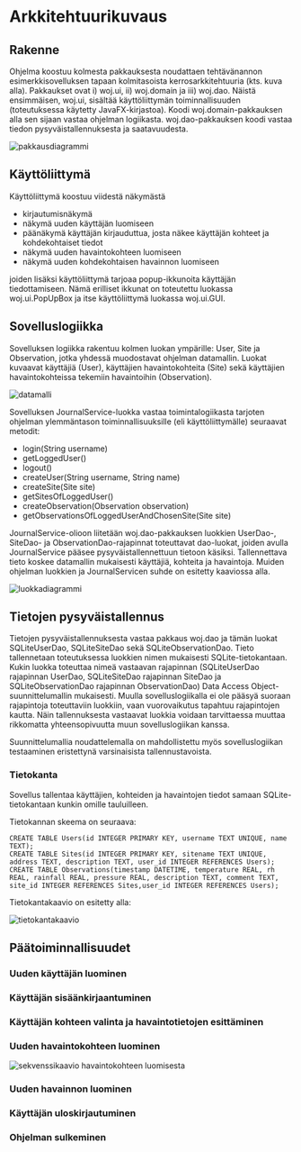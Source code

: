 # Arkkitehtuurikuvaus

## Rakenne
Ohjelma koostuu kolmesta pakkauksesta noudattaen tehtävänannon esimerkkisovelluksen tapaan kolmitasoista kerrosarkkitehtuuria (kts. kuva alla). Pakkaukset ovat i) woj.ui, ii) woj.domain ja iii) woj.dao. Näistä ensimmäisen, woj.ui, sisältää käyttöliittymän toiminnallisuuden (toteutuksessa käytetty JavaFX-kirjastoa). Koodi woj.domain-pakkauksen alla sen sijaan vastaa ohjelman logiikasta. woj.dao-pakkauksen koodi vastaa tiedon pysyväistallennuksesta ja saatavuudesta.

![pakkausdiagrammi](./arkkitehtuuri/wojPackageDiagram.png)

## Käyttöliittymä

Käyttöliittymä koostuu viidestä näkymästä
- kirjautumisnäkymä
- näkymä uuden käyttäjän luomiseen
- päänäkymä käyttäjän kirjauduttua, josta näkee käyttäjän kohteet ja kohdekohtaiset tiedot
- näkymä uuden havaintokohteen luomiseen
- näkymä uuden kohdekohtaisen havainnon luomiseen

joiden lisäksi käyttöliittymä tarjoaa popup-ikkunoita käyttäjän tiedottamiseen. Nämä erilliset ikkunat on toteutettu luokassa woj.ui.PopUpBox ja itse käyttöliittymä luokassa woj.ui.GUI.

## Sovelluslogiikka

Sovelluksen logiikka rakentuu kolmen luokan ympärille: User, Site ja Observation, jotka yhdessä muodostavat ohjelman datamallin. Luokat kuvaavat käyttäjiä (User), käyttäjien havaintokohteita (Site) sekä käyttäjien havaintokohteissa tekemiin havaintoihin (Observation). 

![datamalli](./arkkitehtuuri/wojDataModelDiagram.png)

Sovelluksen JournalService-luokka vastaa toimintalogiikasta tarjoten ohjelman ylemmäntason toiminnallisuuksille (eli käyttöliittymälle) seuraavat metodit:

- login(String username)
- getLoggedUser()
- logout()
- createUser(String username, String name)
- createSite(Site site)
- getSitesOfLoggedUser()
- createObservation(Observation observation)
- getObservationsOfLoggedUserAndChosenSite(Site site)

JournalService-olioon liitetään woj.dao-pakkauksen luokkien UserDao-, SiteDao- ja ObservationDao-rajapinnat toteuttavat dao-luokat, joiden avulla JournalService pääsee pysyväistallennettuun tietoon käsiksi. Tallennettava tieto koskee datamallin mukaisesti käyttäjiä, kohteita ja havaintoja. Muiden ohjelman luokkien ja JournalServicen suhde on esitetty kaaviossa alla.

![luokkadiagrammi](./arkkitehtuuri/wojClassDiagram.png)

## Tietojen pysyväistallennus

Tietojen pysyväistallennuksesta vastaa pakkaus woj.dao ja tämän luokat SQLiteUserDao, SQLiteSiteDao sekä SQLiteObservationDao. Tieto tallennetaan toteutuksessa luokkien nimen mukaisesti SQLite-tietokantaan. Kukin luokka toteuttaa nimeä vastaavan rajapinnan (SQLiteUserDao rajapinnan UserDao, SQLiteSiteDao rajapinnan SiteDao ja SQLiteObservationDao rajapinnan ObservationDao) Data Access Object-suunnittelumallin mukaisesti. Muulla sovelluslogiikalla ei ole pääsyä suoraan rajapintoja toteuttaviin luokkiin, vaan vuorovaikutus tapahtuu rajapintojen kautta. Näin tallennuksesta vastaavat luokkia voidaan tarvittaessa muuttaa rikkomatta yhteensopivuutta muun sovelluslogiikan kanssa.

Suunnittelumallia noudattelemalla on mahdollistettu myös sovelluslogiikan testaaminen eristettynä varsinaisista tallennustavoista.

### Tietokanta

Sovellus tallentaa käyttäjien, kohteiden ja havaintojen tiedot samaan SQLite-tietokantaan kunkin omille tauluilleen.

Tietokannan skeema on seuraava:

```
CREATE TABLE Users(id INTEGER PRIMARY KEY, username TEXT UNIQUE, name TEXT);
CREATE TABLE Sites(id INTEGER PRIMARY KEY, sitename TEXT UNIQUE, address TEXT, description TEXT, user_id INTEGER REFERENCES Users);
CREATE TABLE Observations(timestamp DATETIME, temperature REAL, rh REAL, rainfall REAL, pressure REAL, description TEXT, comment TEXT, site_id INTEGER REFERENCES Sites,user_id INTEGER REFERENCES Users);
```

Tietokantakaavio on esitetty alla:

![tietokantakaavio](./arkkitehtuuri/wojDbDiagram.png)

## Päätoiminnallisuudet

### Uuden käyttäjän luominen

### Käyttäjän sisäänkirjaantuminen

### Käyttäjän kohteen valinta ja havaintotietojen esittäminen

### Uuden havaintokohteen luominen
![sekvenssikaavio havaintokohteen luomisesta](./arkkitehtuuri/createSiteSequenceDiagram.png)

### Uuden havainnon luominen

### Käyttäjän uloskirjautuminen

### Ohjelman sulkeminen
